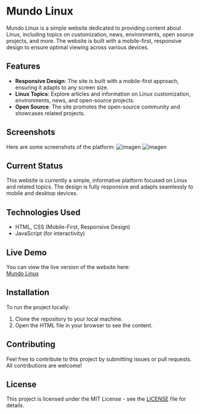 # Mundo Linux

Mundo Linux is a simple website dedicated to providing content about Linux, including topics on customization, news, environments, open source projects, and more. The website is built with a mobile-first, responsive design to ensure optimal viewing across various devices.


## Features

- **Responsive Design**: The site is built with a mobile-first approach, ensuring it adapts to any screen size.
- **Linux Topics**: Explore articles and information on Linux customization, environments, news, and open-source projects.
- **Open Source**: The site promotes the open-source community and showcases related projects.

## Screenshots

Here are some screenshots of the platform:
![imagen](https://github.com/user-attachments/assets/93cfe5e8-1e61-4896-bf16-30084e711e5a)
![imagen](https://github.com/user-attachments/assets/4dee518c-4f3b-4ec7-a5ab-4f1b8fe7ed22)

  
## Current Status

This website is currently a simple, informative platform focused on Linux and related topics. The design is fully responsive and adapts seamlessly to mobile and desktop devices.

## Technologies Used

- HTML, CSS (Mobile-First, Responsive Design)
- JavaScript (for interactivity)
  
## Live Demo

You can view the live version of the website here:  
[Mundo Linux](https://ankkdev.github.io/mundolinux.github.io/)

## Installation

To run the project locally:
1. Clone the repository to your local machine.
2. Open the HTML file in your browser to see the content.

## Contributing

Feel free to contribute to this project by submitting issues or pull requests. All contributions are welcome!

## License

This project is licensed under the MIT License - see the [LICENSE](LICENSE) file for details.
